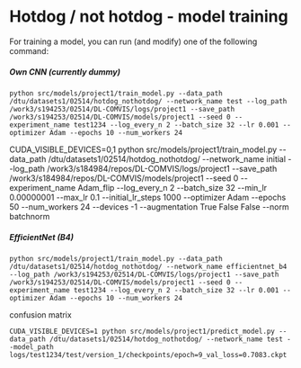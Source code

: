 # Hotdog / not hotdog - model training


For training a model, you can run (and modify) one of the following command:

##### Own CNN (currently dummy)
```
python src/models/project1/train_model.py --data_path /dtu/datasets1/02514/hotdog_nothotdog/ --network_name test --log_path /work3/s194253/02514/DL-COMVIS/logs/project1 --save_path /work3/s194253/02514/DL-COMVIS/models/project1 --seed 0 --experiment_name test1234 --log_every_n 2 --batch_size 32 --lr 0.001 --optimizer Adam --epochs 10 --num_workers 24
```

CUDA_VISIBLE_DEVICES=0,1 python src/models/project1/train_model.py --data_path /dtu/datasets1/02514/hotdog_nothotdog/ --network_name initial --log_path /work3/s184984/repos/DL-COMVIS/logs/project1 --save_path /work3/s184984/repos/DL-COMVIS/models/project1 --seed 0 --experiment_name Adam_flip --log_every_n 2 --batch_size 32 --min_lr 0.00000001 --max_lr 0.1 --initial_lr_steps 1000 --optimizer Adam --epochs 50 --num_workers 24 --devices -1 --augmentation True False False --norm batchnorm

##### EfficientNet (B4)
```
python src/models/project1/train_model.py --data_path /dtu/datasets1/02514/hotdog_nothotdog/ --network_name efficientnet_b4 --log_path /work3/s194253/02514/DL-COMVIS/logs/project1 --save_path /work3/s194253/02514/DL-COMVIS/models/project1 --seed 0 --experiment_name test1234 --log_every_n 2 --batch_size 32 --lr 0.001 --optimizer Adam --epochs 10 --num_workers 24
```

confusion matrix
```
CUDA_VISIBLE_DEVICES=1 python src/models/project1/predict_model.py --data_path /dtu/datasets1/02514/hotdog_nothotdog/ --network_name test --model_path logs/test1234/test/version_1/checkpoints/epoch=9_val_loss=0.7083.ckpt
```